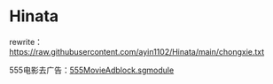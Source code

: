 # Hinata
rewrite：https://raw.githubusercontent.com/ayin1102/Hinata/main/chongxie.txt

555电影去广告：[555MovieAdblock.sgmodule](https://raw.githubusercontent.com/ayin1102/Hinata/main/555movieAdblock.sgmodule)

